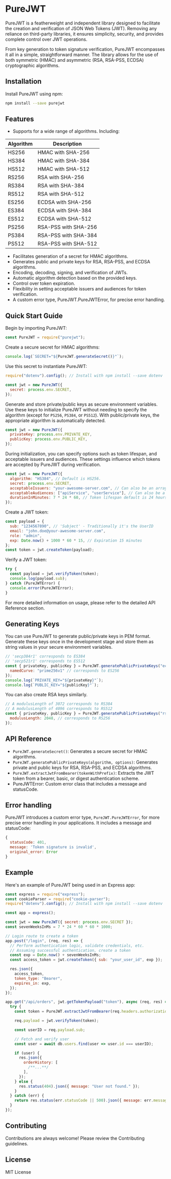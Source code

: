 # PureJWT

PureJWT is a featherweight and independent library designed to facilitate the creation and verification of JSON Web Tokens (JWT). Removing any reliance on third-party libraries, it ensures simplicity, security, and provides complete control over JWT operations.

From key generation to token signature verification, PureJWT encompasses it all in a simple, straightforward manner. The library allows for the use of both symmetric (HMAC) and asymmetric (RSA, RSA-PSS, ECDSA) cryptographic algorithms.

## Installation

Install PureJWT using npm:

```bash
npm install --save purejwt
```

## Features

- Supports for a wide range of algorithms. Including:

| Algorithm | Description          |
| --------- | -------------------- |
| HS256     | HMAC with SHA-256    |
| HS384     | HMAC with SHA-384    |
| HS512     | HMAC with SHA-512    |
| RS256     | RSA with SHA-256     |
| RS384     | RSA with SHA-384     |
| RS512     | RSA with SHA-512     |
| ES256     | ECDSA with SHA-256   |
| ES384     | ECDSA with SHA-384   |
| ES512     | ECDSA with SHA-512   |
| PS256     | RSA-PSS with SHA-256 |
| PS384     | RSA-PSS with SHA-384 |
| PS512     | RSA-PSS with SHA-512 |

- Facilitates generation of a secret for HMAC algorithms.
- Generates public and private keys for RSA, RSA-PSS, and ECDSA algorithms.
- Encoding, decoding, signing, and verification of JWTs.
- Automatic algorithm detection based on the provided keys.
- Control over token expiration.
- Flexibility in setting acceptable issuers and audiences for token verification.
- A custom error type, PureJWT.PureJWTError, for precise error handling.

## Quick Start Guide

Begin by importing PureJWT:

```javascript
const PureJWT = require("purejwt");
```

Create a secure secret for HMAC algorithms:

```javascript
console.log(`SECRET="${PureJWT.generateSecret()}"`);
```

Use this secret to instantiate PureJWT:

```javascript
require("dotenv").config(); // Install with npm install --save dotenv

const jwt = new PureJWT({
  secret: process.env.SECRET,
});
```

Generate and store private/public keys as secure environment variables. Use these keys to initialize PureJWT without needing to specify the algorithm (except for `PS256`, `PS384`, or `PS512`). With public/private keys, the appropriate algorithm is automatically detected.

```javascript
const jwt = new PureJWT({
  privateKey: process.env.PRIVATE_KEY,
  publicKey: process.env.PUBLIC_KEY,
});
```

During initialization, you can specify options such as token lifespan, and acceptable issuers and audiences. These settings influence which tokens are accepted by PureJWT during verification.

```javascript
const jwt = new PureJWT({
  algorithm: "HS384", // Default is HS256.
  secret: process.env.SECRET,
  acceptableIssuers: "your-awesome-server.com", // Can also be an array of strings
  acceptableAudiences: ["apiService", "userService"], // Can also be a string
  durationInMinutes: 7 * 24 * 60, // Token lifespan default is 24 hours
});
```

Create a JWT token:

```javascript
const payload = {
  sub: "1234567890", // 'Subject' - Traditionally it's the UserID
  email: "john.doe@your-awesome-server.com",
  role: "admin",
  exp: Date.now() + 1000 * 60 * 15, // Expiration 15 minutes
};
const token = jwt.createToken(payload);
```

Verify a JWT token:

```javascript
try {
  const payload = jwt.verifyToken(token);
  console.log(payload.sub);
} catch (PureJWTError) {
  console.error(PureJWTError);
}
```

For more detailed information on usage, please refer to the detailed API Reference section.

## Generating Keys

You can use PureJWT to generate public/private keys in PEM format. Generate these keys once in the development stage and store them as string values in your secure environment variables.

```javascript
// 'secp384r1' corresponds to ES384
// 'secp521r1' corresponds to ES512
const { privateKey, publicKey } = PureJWT.generatePublicPrivateKeys("ec", { 
  namedCurve: "prime256v1" // corresponds to ES256
});
console.log(`PRIVATE_KEY="${privateKey}"`);
console.log(`PUBLIC_KEY="${publicKey}"`);
```

You can also create RSA keys similarly.

```javascript
// A modulusLength of 3072 corresponds to RS384
// A modulusLength of 4096 corresponds to RS512
const { privateKey, publicKey } = PureJWT.generatePublicPrivateKeys("rsa", {
  modulusLength: 2048, // corresponds to RS256
});
```

## API Reference

- `PureJWT.generateSecret()`: Generates a secure secret for HMAC algorithms.
- `PureJWT.generatePublicPrivateKeys(algorithm, options)`: Generates private and public keys for RSA, RSA-PSS, and ECDSA algorithms.
- `PureJWT.extractJwtFromBearer(tokenWithPrefix)`: Extracts the JWT token from a bearer, basic, or digest authentication scheme.
- PureJWTError: Custom error class that includes a message and statusCode.

## Error handling

PureJWT introduces a custom error type, `PureJWT.PureJWTError`, for more precise error handling in your applications. It includes a message and statusCode:

```javascript
{
  statusCode: 401,
  message: 'Token signature is invalid',
  original_error: Error
}
```

## Example

Here's an example of PureJWT being used in an Express app:

```javascript
const express = require("express");
const cookieParser = require("cookie-parser");
require("dotenv").config(); // Install with npm install --save dotenv

const app = express();

const jwt = new PureJWT({ secret: process.env.SECRET });
const sevenWeeksInMs = 7 * 24 * 60 * 60 * 1000;

// Login route to create a token
app.post("/login", (req, res) => {
  // Perform authentication logic, validate credentials, etc.
  // Assuming successful authentication, create a token
  const exp = Date.now() + sevenWeeksInMs;
  const access_token = jwt.createToken({ sub: "your_user_id", exp });

  res.json({
    access_token,
    token_type: "Bearer",
    expires_in: exp,
  });
});

app.get("/api/orders", jwt.getTokenPayload("token"), async (req, res) => {
  try {
    const token = PureJWT.extractJwtFromBearer(req.headers.authorization);

    req.payload = jwt.verifyToken(token);

    const userID = req.payload.sub;

    // Fetch and verify user
    const user = await db.users.find(user => user.id === userID);

    if (user) {
      res.json({
        orderHistory: [
          /**...**/
        ],
      });
    } else {
      res.status(404).json({ message: "User not found." });
    }
  } catch (err) {
    return res.status(err.statusCode || 500).json({ message: err.message });
  }
});
```

## Contributing

Contributions are always welcome! Please review the Contributing guidelines.

## License

MIT License
